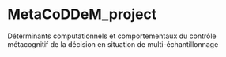 MetaCoDDeM_project
================

Déterminants computationnels et comportementaux du contrôle métacognitif de la décision en situation de multi-échantillonnage 
